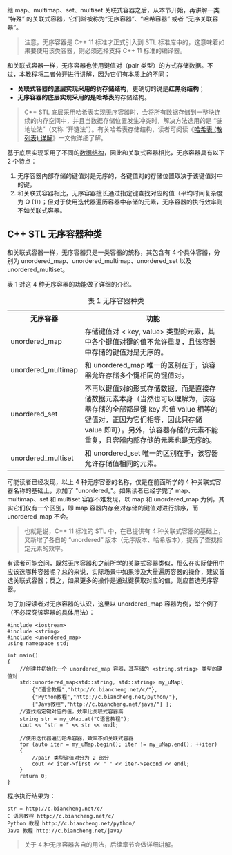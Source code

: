 
继 map、multimap、set、multiset 关联式容器之后，从本节开始，再讲解一类 “特殊” 的关联式容器，它们常被称为“无序容器”、“哈希容器” 或者 “无序关联容器”。

> 注意，无序容器是 C++ 11 标准才正式引入到 STL 标准库中的，这意味着如果要使用该类容器，则必须选择支持 C++ 11 标准的编译器。

和关联式容器一样，无序容器也使用键值对（pair 类型）的方式存储数据。不过，本教程将二者分开进行讲解，因为它们有本质上的不同：
* **关联式容器的底层实现采用的树存储结构**，更确切的说是**红黑树结构**；
* **无序容器的底层实现采用的是哈希表**的存储结构。

> C++ STL 底层采用哈希表实现无序容器时，会将所有数据存储到一整块连续的内存空间中，并且当数据存储位置发生冲突时，解决方法选用的是 “链地址法”（又称 “开链法”）。有关哈希表存储结构，读者可阅读《[哈希表 (散列表) 详解](http://c.biancheng.net/view/3437.html)》一文做详细了解。

基于底层实现采用了不同的[数据结构](http://c.biancheng.net/data_structure/)，因此和关联式容器相比，无序容器具有以下 2 个特点：

1.  无序容器内部存储的键值对是无序的，各键值对的存储位置取决于该键值对中的键，
2.  和关联式容器相比，无序容器擅长通过指定键查找对应的值（平均时间复杂度为 O (1)）；但对于使用迭代器遍历容器中存储的元素，无序容器的执行效率则不如关联式容器。

C++ STL 无序容器种类
--------------

和关联式容器一样，无序容器只是一类容器的统称，其包含有 4 个具体容器，分别为 unordered_map、unordered_multimap、unordered_set 以及 unordered_multiset。

表 1 对这 4 种无序容器的功能做了详细的介绍。

<table><caption>表 1 无序容器种类</caption><tbody><tr><th>无序容器</th><th>功能</th></tr><tr><td>unordered_map&nbsp;</td><td>存储键值对 &lt; key, value&gt; 类型的元素，其中各个键值对键的值不允许重复，且该容器中存储的键值对是无序的。</td></tr><tr><td>unordered_multimap</td><td>和 unordered_map 唯一的区别在于，该容器允许存储多个键相同的键值对。</td></tr><tr><td>unordered_set</td><td>不再以键值对的形式存储数据，而是直接存储数据元素本身（当然也可以理解为，该容器存储的全部都是键 key 和值 value 相等的键值对，正因为它们相等，因此只存储 value 即可）。另外，该容器存储的元素不能重复，且容器内部存储的元素也是无序的。</td></tr><tr><td>unordered_multiset</td><td>和 unordered_set 唯一的区别在于，该容器允许存储值相同的元素。</td></tr></tbody></table>

可能读者已经发现，以上 4 种无序容器的名称，仅是在前面所学的 4 种关联式容器名称的基础上，添加了 "unordered_"。如果读者已经学完了 map、multimap、set 和 multiset 容器不难发现，以 map 和 unordered_map 为例，其实它们仅有一个区别，即 map 容器内存会对存储的键值对进行排序，而 unordered_map 不会。

> 也就是说，C++ 11 标准的 STL 中，在已提供有 4 种关联式容器的基础上，又新增了各自的 “unordered” 版本（无序版本、哈希版本），提高了查找指定元素的效率。

有读者可能会问，既然无序容器和之前所学的关联式容器类似，那么在实际使用中应该选哪种容器呢？总的来说，实际场景中如果涉及大量遍历容器的操作，建议首选关联式容器；反之，如果更多的操作是通过键获取对应的值，则应首选无序容器。

为了加深读者对无序容器的认识，这里以 unordered_map 容器为例，举个例子（不必深究该容器的具体用法）：

```
#include <iostream>
#include <string>
#include <unordered_map>
using namespace std;

int main()
{
    //创建并初始化一个 unordered_map 容器，其存储的 <string,string> 类型的键值对
    std::unordered_map<std::string, std::string> my_uMap{
        {"C语言教程","http://c.biancheng.net/c/"},
        {"Python教程","http://c.biancheng.net/python/"},
        {"Java教程","http://c.biancheng.net/java/"} };
    //查找指定键对应的值，效率比关联式容器高
    string str = my_uMap.at("C语言教程");
    cout << "str = " << str << endl;

    //使用迭代器遍历哈希容器，效率不如关联式容器
    for (auto iter = my_uMap.begin(); iter != my_uMap.end(); ++iter)
    {
        //pair 类型键值对分为 2 部分
        cout << iter->first << " " << iter->second << endl;
    }
    return 0;
}
```

程序执行结果为：
```
str = http://c.biancheng.net/c/  
C 语言教程 http://c.biancheng.net/c/  
Python 教程 http://c.biancheng.net/python/  
Java 教程 http://c.biancheng.net/java/
```
> 关于 4 种无序容器各自的用法，后续章节会做详细讲解。